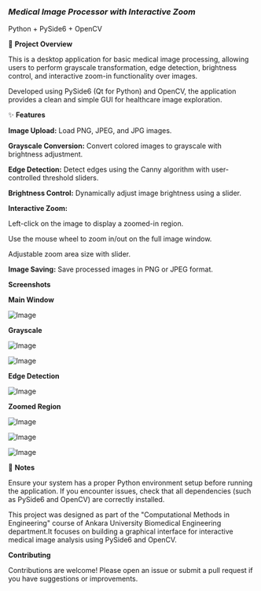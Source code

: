 ### _**Medical Image Processor with Interactive Zoom**_
Python + PySide6 + OpenCV


🧠 **Project Overview**

This is a desktop application for basic medical image processing, allowing users to perform grayscale transformation, edge detection, brightness control, and interactive zoom-in functionality over images.

Developed using PySide6 (Qt for Python) and OpenCV, the application provides a clean and simple GUI for healthcare image exploration.


✨ **Features**

**Image Upload:** Load PNG, JPEG, and JPG images.

**Grayscale Conversion:** Convert colored images to grayscale with brightness adjustment.

**Edge Detection:** Detect edges using the Canny algorithm with user-controlled threshold sliders.

**Brightness Control:** Dynamically adjust image brightness using a slider.

**Interactive Zoom:**

Left-click on the image to display a zoomed-in region.

Use the mouse wheel to zoom in/out on the full image window.

Adjustable zoom area size with slider.

**Image Saving:** Save processed images in PNG or JPEG format.



**Screenshots**

**Main Window**

![Image](https://github.com/user-attachments/assets/91ef679d-b1fa-4561-bd80-44fca1ffb628)


**Grayscale** 

![Image](https://github.com/user-attachments/assets/1f33e9e7-5163-4aab-8491-f9eb9b800b35)

![Image](https://github.com/user-attachments/assets/5c68f75b-b7be-4950-8dbe-697ee38d7b8b)


**Edge Detection**

![Image](https://github.com/user-attachments/assets/d19da331-674b-45fe-82cd-04f915c5b21f)


**Zoomed Region**

![Image](https://github.com/user-attachments/assets/1749099d-5267-4b3f-9a24-2d9ad13f8a87)

![Image](https://github.com/user-attachments/assets/ab01d866-bff2-4fb4-b8b2-ff172c413e56)

![Image](https://github.com/user-attachments/assets/1aefeeb7-e94b-41fd-9662-103d48d6ceef)



📝 **Notes**

Ensure your system has a proper Python environment setup before running the application. If you encounter issues, check that all dependencies (such as PySide6 and OpenCV) are correctly installed.

This project was designed as part of the "Computational Methods in Engineering" course of Ankara University Biomedical Engineering department.It focuses on building a graphical interface for interactive medical image analysis using PySide6 and OpenCV.


**Contributing**

Contributions are welcome! Please open an issue or submit a pull request if you have suggestions or improvements.
